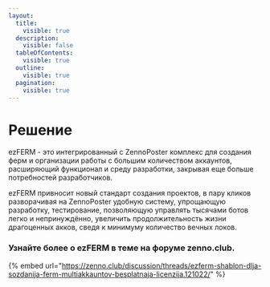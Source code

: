 ```yaml
---
layout:
  title:
    visible: true
  description:
    visible: false
  tableOfContents:
    visible: true
  outline:
    visible: true
  pagination:
    visible: true
---
```


# Решение

ezFERM - это интегрированный с ZennoPoster комплекс для создания ферм и организации работы с большим количеством аккаунтов, расширяющий функционал и среду разработки, закрывая еще больше потребностей разработчиков.

ezFERM привносит новый стандарт создания проектов, в пару кликов разворачивая на ZennoPoster удобную систему, упрощающую разработку, тестирование, позволяющую управлять тысячами ботов легко и непринуждённо, увеличить продолжительность жизни драгоценных акков, сведя к минимуму количество вечных локов.&#x20;

### Узнайте более о ezFERM в теме на форуме zenno.club.

{% embed url="https://zenno.club/discussion/threads/ezferm-shablon-dlja-sozdanija-ferm-multiakkauntov-besplatnaja-licenzija.121022/" %}
